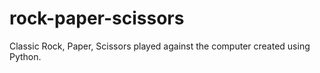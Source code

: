 # rock-paper-scissors
Classic Rock, Paper, Scissors played against the computer created using Python.
